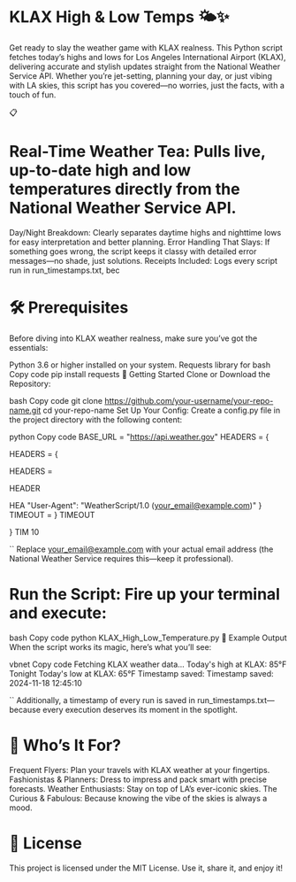 # KLAX High & Low Temps 🌤️✨
Get ready to slay the weather game with KLAX realness. This Python script fetches today’s highs and lows for Los Angeles International Airport (KLAX), delivering accurate and stylish updates straight from the National Weather Service API. Whether you’re jet-setting, planning your day, or just vibing with LA skies, this script has you covered—no worries, just the facts, with a touch of fun.

📋
# Real-Time Weather Tea: Pulls live, up-to-date high and low temperatures directly from the National Weather Service API.
Day/Night Breakdown: Clearly separates daytime highs and nighttime lows for easy interpretation and better planning.
Error Handling That Slays: If something goes wrong, the script keeps it classy with detailed error messages—no shade, just solutions.
Receipts Included: Logs every script run in run_timestamps.txt, bec
# 🛠️ Prerequisites
Before diving into KLAX weather realness, make sure you’ve got the essentials:

Python 3.6 or higher installed on your system.
Requests library for
bash
Copy code
pip install requests
🚀 Getting Started
Clone or Download the Repository:

bash
Copy code
git clone https://github.com/your-username/your-repo-name.git
cd your-repo-name
Set Up Your Config: Create a config.py file in the project directory with the following content:

python
Copy code
BASE_URL = "https://api.weather.gov"
HEADERS = {
    
HEADERS = {

HEADERS =

HEADER

HEA
"User-Agent": "WeatherScript/1.0 (your_email@example.com)"
}
TIMEOUT = 
}
TIMEOUT

}
TIM
10

``
Replace your_email@example.com with your actual email address (the National Weather Service requires this—keep it professional).

# Run the Script: Fire up your terminal and execute:

bash
Copy code
python KLAX_High_Low_Temperature.py
📝 Example Output
When the script works its magic, here’s what you’ll see:

vbnet
Copy code
Fetching KLAX weather data...
Today's high at KLAX: 85°F
Tonight
Today's low at KLAX: 65°F
Timestamp saved: 
Timestamp saved: 
2024-11-18 12:45:10

``
Additionally, a timestamp of every run is saved in run_timestamps.txt—because every execution deserves its moment in the spotlight.

# 🎨 Who’s It For?
Frequent Flyers: Plan your travels with KLAX weather at your fingertips.
Fashionistas & Planners: Dress to impress and pack smart with precise forecasts.
Weather Enthusiasts: Stay on top of LA’s ever-iconic skies.
The Curious & Fabulous: Because knowing the vibe of the skies is always a mood.

# 🌈 License
This project is licensed under the MIT License. Use it, share it, and enjoy it!

